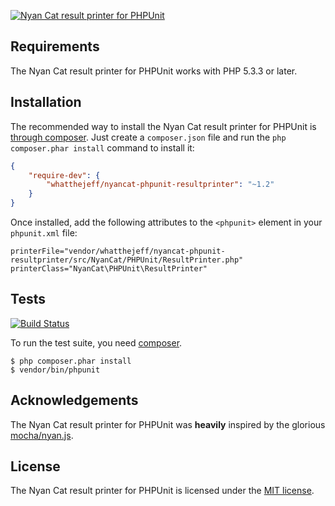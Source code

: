 [![Nyan Cat result printer for PHPUnit](https://github.com/whatthejeff/nyancat-phpunit-resultprinter/raw/master/nyan.gif)](https://github.com/whatthejeff/nyancat-phpunit-resultprinter/raw/master/nyan.gif)

## Requirements

The Nyan Cat result printer for PHPUnit works with PHP 5.3.3 or later.

## Installation

The recommended way to install the Nyan Cat result printer for PHPUnit is
[through composer](http://getcomposer.org). Just create a `composer.json` file
and run the `php composer.phar install` command to install it:

~~~json
{
    "require-dev": {
        "whatthejeff/nyancat-phpunit-resultprinter": "~1.2"
    }
}
~~~

Once installed, add the following attributes to the `<phpunit>` element in your
`phpunit.xml` file:

    printerFile="vendor/whatthejeff/nyancat-phpunit-resultprinter/src/NyanCat/PHPUnit/ResultPrinter.php"
    printerClass="NyanCat\PHPUnit\ResultPrinter"

## Tests

[![Build Status](https://travis-ci.org/whatthejeff/nyancat-phpunit-resultprinter.png?branch=master)](https://travis-ci.org/whatthejeff/nyancat-phpunit-resultprinter)

To run the test suite, you need [composer](http://getcomposer.org).

    $ php composer.phar install
    $ vendor/bin/phpunit

## Acknowledgements

The Nyan Cat result printer for PHPUnit was __heavily__ inspired by the
glorious [mocha/nyan.js](https://github.com/visionmedia/mocha/blob/master/lib/reporters/nyan.js).

## License

The Nyan Cat result printer for PHPUnit is licensed under the [MIT license](LICENSE).
